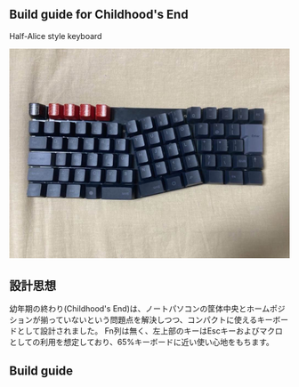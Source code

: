 Build guide for Childhood's End
----------------------------
Half-Alice style keyboard

![Childhood's End](img/CE-1.jpg)

## 設計思想
幼年期の終わり(Childhood's End)は、ノートパソコンの筐体中央とホームポジションが揃っていないという問題点を解決しつつ、コンパクトに使えるキーボードとして設計されました。
Fn列は無く、左上部のキーはEscキーおよびマクロとしての利用を想定しており、65%キーボードに近い使い心地をもちます。

## Build guide
